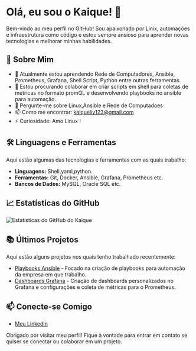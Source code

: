 # Olá, eu sou o Kaique! 👋

Bem-vindo ao meu perfil no GitHub! Sou apaixonado por Linix, automações e infraestrutura como código e estou sempre ansioso para aprender novas tecnologias e melhorar minhas habilidades.

## 🚀 Sobre Mim

- 🌱 Atualmente estou aprendendo Rede de Computadores, Ansible, Prometheus, Grafana, Shell Script, Python entre outras ferramentas.
- 👯 Estou procurando colaborar em criar scripts em shell para coletas de metricas no formato promQL e desenvolvendo playbooks no ansible para automação.
- 💬 Pergunte-me sobre Linux,Ansible e Rede de Computadoes
- 📫 Como me encontrar: kaiqueliv123@gmail.com
- ⚡ Curiosidade: Amo Linux !

## 🛠️ Linguagens e Ferramentas

Aqui estão algumas das tecnologias e ferramentas com as quais trabalho:

- **Linguagens:** Shell,yaml,python.
- **Ferramentas:** Git, Docker, Ansible, Grafana, Prometheus etc.
- **Bancos de Dados:** MySQL, Oracle SQL etc.

## 📈 Estatísticas do GitHub

![Estatísticas do GitHub do Kaique](https://github-readme-stats.vercel.app/api?username=Kaiquejscosta&show_icons=true&theme=radical)

## 📚 Últimos Projetos

Aqui estão alguns projetos nos quais tenho trabalhado recentemente:

- [Playbooks Ansible](https://github.com/Kaiquejscosta/ansible/tree/main/playbooks) - Focado na criação de playbooks para automação da empresa em que trabalho.
- [Dashboards Grafana](https://github.com/Kaiquejscosta/monitoramento) - Criação de dashboards personalizados no Grafana e configurações e coleta de métricas para o Prometheus.


## 📫 Conecte-se Comigo

- [Meu LinkedIn](www.linkedin.com/in/kaique-costa-0b25ba1b7)
 
Obrigado por visitar meu perfil! Fique à vontade para entrar em contato se quiser se conectar ou colaborar em um projeto.
